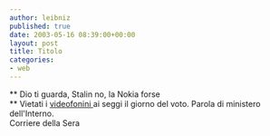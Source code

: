 ```yaml
---
author: leibniz
published: true
date: 2003-05-16 08:39:00+00:00
layout: post
title: Titolo
categories:
- web
---
```


   ** Dio ti guarda, Stalin no, la Nokia forse   
** Vietati i [   videofonini ](http://www.corriere.it/edicola/index.jsp?path=POLITICA&doc=TEL)ai seggi il giorno del voto. Parola di ministero dell'Interno.   
Corriere della Sera
